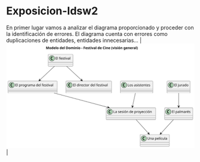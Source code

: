 # Exposicion-Idsw2

En primer lugar vamos a analizar el diagrama proporcionado y proceder con la identificación de errores. El diagrama cuenta con errores como duplicaciones de entidades, entidades innecesarias...
|![](/Documentos/modeloDoinio.svg)|


